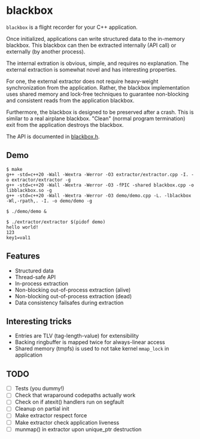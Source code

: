 # blackbox

`blackbox` is a flight recorder for your C++ application.

Once initialized, applications can write structured data to the in-memory
blackbox. This blackbox can then be extracted internally (API call) or
externally (by another process).

The internal extration is obvious, simple, and requires no explanation. The
external extraction is somewhat novel and has interesting properties.

For one, the external extractor does not require heavy-weight synchronization
from the application. Rather, the blackbox implementation uses shared memory
and lock-free techniques to guarantee non-blocking and consistent reads from
the application blackbox.

Furthermore, the blackbox is designed to be preserved after a crash. This is
similar to a real airplane blackbox. "Clean" (normal program termination) exit
from the application destroys the blackbox.

The API is documented in [blackbox.h](./blackbox.h).

## Demo

```
$ make
g++ -std=c++20 -Wall -Wextra -Werror -O3 extractor/extractor.cpp -I. -o extractor/extractor -g
g++ -std=c++20 -Wall -Wextra -Werror -O3 -fPIC -shared blackbox.cpp -o libblackbox.so -g
g++ -std=c++20 -Wall -Wextra -Werror -O3 demo/demo.cpp -L. -lblackbox -Wl,-rpath,. -I. -o demo/demo -g

$ ./demo/demo &

$ ./extractor/extractor $(pidof demo)
hello world!
123
key1=val1
```

## Features

* Structured data
* Thread-safe API
* In-process extraction
* Non-blocking out-of-process extraction (alive)
* Non-blocking out-of-process extraction (dead)
* Data consistency failsafes during extraction

## Interesting tricks

* Entries are TLV (tag-length-value) for extensibility
* Backing ringbuffer is mapped twice for always-linear access
* Shared memory (tmpfs) is used to not take kernel `mmap_lock` in application

## TODO

- [ ] Tests (you dummy!)
- [ ] Check that wraparound codepaths actually work
- [ ] Check on if atexit() handlers run on segfault
- [ ] Cleanup on partial init
- [ ] Make extractor respect force
- [ ] Make extractor check application liveness
- [ ] munmap() in extractor upon unique_ptr destruction
